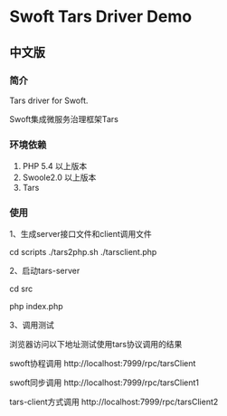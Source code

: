 # Swoft Tars Driver Demo

## 中文版

### 简介

Tars driver for Swoft.

Swoft集成微服务治理框架Tars

### 环境依赖

1. PHP 5.4 以上版本
2. Swoole2.0 以上版本
3. Tars

### 使用

1、生成server接口文件和client调用文件

cd scripts
./tars2php.sh
./tarsclient.php

2、启动tars-server

cd src

php index.php


3、调用测试

浏览器访问以下地址测试使用tars协议调用的结果

swoft协程调用
http://localhost:7999/rpc/tarsClient

swoft同步调用
http://localhost:7999/rpc/tarsClient1

tars-client方式调用
http://localhost:7999/rpc/tarsClient2


